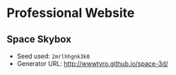 # Professional Website

## Space Skybox

* Seed used: `2mrlhhgnk3k0`
* Generator URL: http://wwwtyro.github.io/space-3d/
